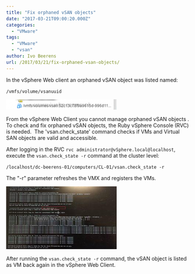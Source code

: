 ```yaml
---
title: "Fix orphaned vSAN objects"
date: "2017-03-21T09:00:20.000Z"
categories: 
  - "VMware"
tags: 
  - "VMware"
  - "vsan"
author: Ivo Beerens
url: /2017/03/21/fix-orphaned-vsan-objects/
---
```


In the vSphere Web client an orphaned vSAN object was listed named:

```
/vmfs/volume/vsanuuid  
```

[![](images/1-300x28.png)](images/1.png)

From the vSphere Web Client you cannot manage orphaned vSAN objects . To check and fix orphaned vSAN objects, the Ruby vSphere Console (RVC) is needed.  The 'vsan.check\_state' command checks if VMs and Virtual SAN objects are valid and accessible.

After logging in the RVC `rvc administrator@vSphere.local@localhost`, execute the `vsan.check_state -r` command at the cluster level:

```
/localhost/dc-beerens-01/computers/CL-01/vsan.check_state -r
```

The "-r" parameter refreshes the VMX and registers the VMs.

[![](images/2-300x170.jpg)](images/2.jpg)

After running the `vsan.check_state -r` command, the vSAN object is listed as VM back again in the vSphere Web Client.